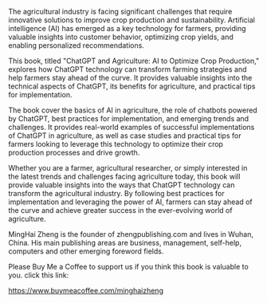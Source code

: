 
The agricultural industry is facing significant challenges that require innovative solutions to improve crop production and sustainability. Artificial intelligence (AI) has emerged as a key technology for farmers, providing valuable insights into customer behavior, optimizing crop yields, and enabling personalized recommendations.

This book, titled "ChatGPT and Agriculture: AI to Optimize Crop Production," explores how ChatGPT technology can transform farming strategies and help farmers stay ahead of the curve. It provides valuable insights into the technical aspects of ChatGPT, its benefits for agriculture, and practical tips for implementation.

The book cover the basics of AI in agriculture, the role of chatbots powered by ChatGPT, best practices for implementation, and emerging trends and challenges. It provides real-world examples of successful implementations of ChatGPT in agriculture, as well as case studies and practical tips for farmers looking to leverage this technology to optimize their crop production processes and drive growth.

Whether you are a farmer, agricultural researcher, or simply interested in the latest trends and challenges facing agriculture today, this book will provide valuable insights into the ways that ChatGPT technology can transform the agricultural industry. By following best practices for implementation and leveraging the power of AI, farmers can stay ahead of the curve and achieve greater success in the ever-evolving world of agriculture.

MingHai Zheng is the founder of zhengpublishing.com and lives in Wuhan, China. His main publishing areas are business, management, self-help, computers and other emerging foreword fields.

Please Buy Me a Coffee to support us if you think this book is valuable to you. click this link:

https://www.buymeacoffee.com/minghaizheng
